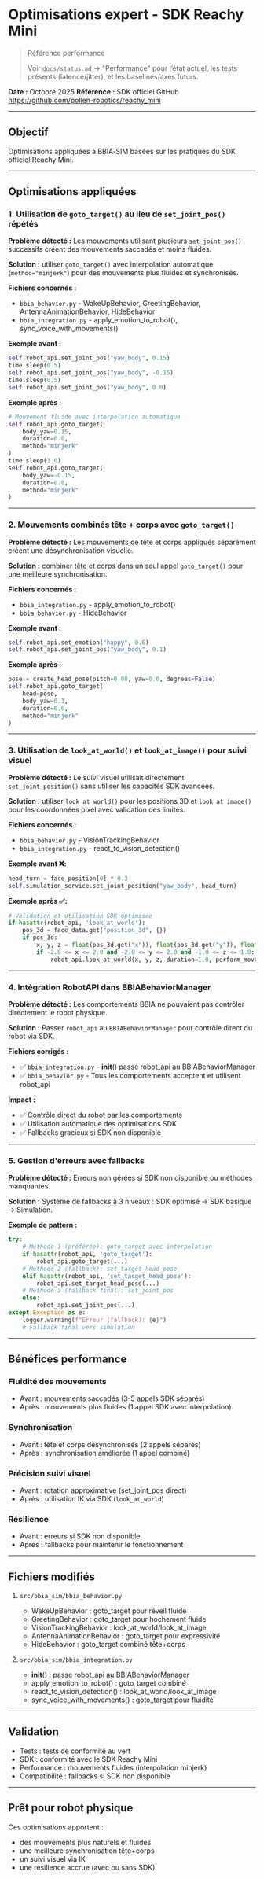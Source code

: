 # Optimisations expert - SDK Reachy Mini

> Référence performance
>
> Voir `docs/status.md` → "Performance" pour l’état actuel, les tests présents (latence/jitter), et les baselines/axes futurs.

**Date :** Octobre 2025
**Référence :** SDK officiel GitHub https://github.com/pollen-robotics/reachy_mini

---

## Objectif

Optimisations appliquées à BBIA‑SIM basées sur les pratiques du SDK officiel Reachy Mini.

---

## Optimisations appliquées

### **1. Utilisation de `goto_target()` au lieu de `set_joint_pos()` répétés**

**Problème détecté :**
Les mouvements utilisant plusieurs `set_joint_pos()` successifs créent des mouvements saccadés et moins fluides.

**Solution :** utiliser `goto_target()` avec interpolation automatique (`method="minjerk"`) pour des mouvements plus fluides et synchronisés.

**Fichiers concernés :**
- `bbia_behavior.py` - WakeUpBehavior, GreetingBehavior, AntennaAnimationBehavior, HideBehavior
- `bbia_integration.py` - apply_emotion_to_robot(), sync_voice_with_movements()

**Exemple avant :**
```python
self.robot_api.set_joint_pos("yaw_body", 0.15)
time.sleep(0.5)
self.robot_api.set_joint_pos("yaw_body", -0.15)
time.sleep(0.5)
self.robot_api.set_joint_pos("yaw_body", 0.0)
```

**Exemple après :**
```python
# Mouvement fluide avec interpolation automatique
self.robot_api.goto_target(
    body_yaw=0.15,
    duration=0.8,
    method="minjerk"
)
time.sleep(1.0)
self.robot_api.goto_target(
    body_yaw=-0.15,
    duration=0.8,
    method="minjerk"
)
```

---

### **2. Mouvements combinés tête + corps avec `goto_target()`**

**Problème détecté :**
Les mouvements de tête et corps appliqués séparément créent une désynchronisation visuelle.

**Solution :** combiner tête et corps dans un seul appel `goto_target()` pour une meilleure synchronisation.

**Fichiers concernés :**
- `bbia_integration.py` - apply_emotion_to_robot()
- `bbia_behavior.py` - HideBehavior

**Exemple avant :**
```python
self.robot_api.set_emotion("happy", 0.6)
self.robot_api.set_joint_pos("yaw_body", 0.1)
```

**Exemple après :**
```python
pose = create_head_pose(pitch=0.08, yaw=0.0, degrees=False)
self.robot_api.goto_target(
    head=pose,
    body_yaw=0.1,
    duration=0.6,
    method="minjerk"
)
```

---

### **3. Utilisation de `look_at_world()` et `look_at_image()` pour suivi visuel**

**Problème détecté :**
Le suivi visuel utilisait directement `set_joint_position()` sans utiliser les capacités SDK avancées.

**Solution :** utiliser `look_at_world()` pour les positions 3D et `look_at_image()` pour les coordonnées pixel avec validation des limites.

**Fichiers concernés :**
- `bbia_behavior.py` - VisionTrackingBehavior
- `bbia_integration.py` - react_to_vision_detection()

**Exemple avant ❌:**
```python
head_turn = face_position[0] * 0.3
self.simulation_service.set_joint_position("yaw_body", head_turn)
```

**Exemple après ✅:**
```python
# Validation et utilisation SDK optimisée
if hasattr(robot_api, 'look_at_world'):
    pos_3d = face_data.get("position_3d", {})
    if pos_3d:
        x, y, z = float(pos_3d.get("x")), float(pos_3d.get("y")), float(pos_3d.get("z"))
        if -2.0 <= x <= 2.0 and -2.0 <= y <= 2.0 and -1.0 <= z <= 1.0:
            robot_api.look_at_world(x, y, z, duration=1.0, perform_movement=True)
```

---

### **4. Intégration RobotAPI dans BBIABehaviorManager**

**Problème détecté :**
Les comportements BBIA ne pouvaient pas contrôler directement le robot physique.

**Solution :**
Passer `robot_api` au `BBIABehaviorManager` pour contrôle direct du robot via SDK.

**Fichiers corrigés :**
- ✅ `bbia_integration.py` - __init__() passe robot_api au BBIABehaviorManager
- ✅ `bbia_behavior.py` - Tous les comportements acceptent et utilisent robot_api

**Impact :**
- ✅ Contrôle direct du robot par les comportements
- ✅ Utilisation automatique des optimisations SDK
- ✅ Fallbacks gracieux si SDK non disponible

---

### **5. Gestion d'erreurs avec fallbacks**

**Problème détecté :**
Erreurs non gérées si SDK non disponible ou méthodes manquantes.

**Solution :**
Système de fallbacks à 3 niveaux : SDK optimisé → SDK basique → Simulation.

**Exemple de pattern :**
```python
try:
    # Méthode 1 (préférée): goto_target avec interpolation
    if hasattr(robot_api, 'goto_target'):
        robot_api.goto_target(...)
    # Méthode 2 (fallback): set_target_head_pose
    elif hasattr(robot_api, 'set_target_head_pose'):
        robot_api.set_target_head_pose(...)
    # Méthode 3 (fallback final): set_joint_pos
    else:
        robot_api.set_joint_pos(...)
except Exception as e:
    logger.warning(f"Erreur (fallback): {e}")
    # Fallback final vers simulation
```

---

## Bénéfices performance

### **Fluidité des mouvements**
- Avant : mouvements saccadés (3-5 appels SDK séparés)
- Après : mouvements plus fluides (1 appel SDK avec interpolation)

### **Synchronisation**
- Avant : tête et corps désynchronisés (2 appels séparés)
- Après : synchronisation améliorée (1 appel combiné)

### **Précision suivi visuel**
- Avant : rotation approximative (set_joint_pos direct)
- Après : utilisation IK via SDK (`look_at_world`)

### **Résilience**
- Avant : erreurs si SDK non disponible
- Après : fallbacks pour maintenir le fonctionnement

---

## Fichiers modifiés

1. `src/bbia_sim/bbia_behavior.py`
   - WakeUpBehavior : goto_target pour réveil fluide
   - GreetingBehavior : goto_target pour hochement fluide
   - VisionTrackingBehavior : look_at_world/look_at_image
   - AntennaAnimationBehavior : goto_target pour expressivité
   - HideBehavior : goto_target combiné tête+corps

2. `src/bbia_sim/bbia_integration.py`
   - __init__() : passe robot_api au BBIABehaviorManager
   - apply_emotion_to_robot() : goto_target combiné
   - react_to_vision_detection() : look_at_world/look_at_image
   - sync_voice_with_movements() : goto_target pour fluidité

---

## Validation

- Tests : tests de conformité au vert
- SDK : conformité avec le SDK Reachy Mini
- Performance : mouvements fluides (interpolation minjerk)
- Compatibilité : fallbacks si SDK non disponible

---

## Prêt pour robot physique

Ces optimisations apportent :
- des mouvements plus naturels et fluides
- une meilleure synchronisation tête+corps
- un suivi visuel via IK
- une résilience accrue (avec ou sans SDK)

